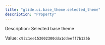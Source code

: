 ```yaml
---
title: "glide.ui.base_theme.selected_theme"
description: "Property"
---
```


Description: Selected base theme 

Value: `c92c1ee153002300dda1ddeeff7b125b`